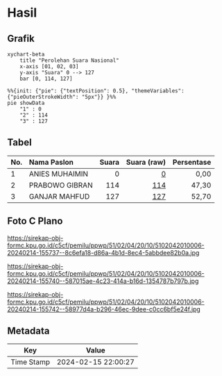 # Hasil

## Grafik

```mermaid
xychart-beta
    title "Perolehan Suara Nasional"
    x-axis [01, 02, 03]
    y-axis "Suara" 0 --> 127
    bar [0, 114, 127]
```

```mermaid
%%{init: {"pie": {"textPosition": 0.5}, "themeVariables": {"pieOuterStrokeWidth": "5px"}} }%%
pie showData
    "1" : 0
    "2" : 114
    "3" : 127
```

## Tabel

| No. | Nama Paslon    | Suara | Suara (raw) | Persentase |
|:--- |:-------------- | -----:| -----------:| ----------:|
| 1   | ANIES MUHAIMIN | 0     | [0][p-1]    | 0,00       |
| 2   | PRABOWO GIBRAN | 114   | [114][p-2]  | 47,30      |
| 3   | GANJAR MAHFUD  | 127   | [127][p-3]  | 52,70      |


[p-1]: https://github.com/gigit-pemilu/pemilu-2024/blob/main/pilpres/hitung-suara/sub/51-bali/sub/02-tabanan/sub/04-kerambitan/sub/2010-baturiti/sub/006-tps/sub/paslon-1.txt
[p-2]: https://github.com/gigit-pemilu/pemilu-2024/blob/main/pilpres/hitung-suara/sub/51-bali/sub/02-tabanan/sub/04-kerambitan/sub/2010-baturiti/sub/006-tps/sub/paslon-2.txt
[p-3]: https://github.com/gigit-pemilu/pemilu-2024/blob/main/pilpres/hitung-suara/sub/51-bali/sub/02-tabanan/sub/04-kerambitan/sub/2010-baturiti/sub/006-tps/sub/paslon-3.txt

## Foto C Plano

https://sirekap-obj-formc.kpu.go.id/c5cf/pemilu/ppwp/51/02/04/20/10/5102042010006-20240214-155737--8c6efa18-d86a-4b1d-8ec4-5abbdee82b0a.jpg

https://sirekap-obj-formc.kpu.go.id/c5cf/pemilu/ppwp/51/02/04/20/10/5102042010006-20240214-155740--587015ae-4c23-414a-b16d-1354787b797b.jpg

https://sirekap-obj-formc.kpu.go.id/c5cf/pemilu/ppwp/51/02/04/20/10/5102042010006-20240214-155742--58977d4a-b296-46ec-9dee-c0cc6bf5e24f.jpg


## Metadata

| Key        | Value               |
| ---------- | ------------------- |
| Time Stamp | 2024-02-15 22:00:27 |



